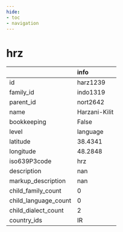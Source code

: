 ```yaml
---
hide:
- toc
- navigation
---
```

# hrz
|                      | info          |
|:---------------------|:--------------|
| id                   | harz1239      |
| family_id            | indo1319      |
| parent_id            | nort2642      |
| name                 | Harzani-Kilit |
| bookkeeping          | False         |
| level                | language      |
| latitude             | 38.4341       |
| longitude            | 48.2848       |
| iso639P3code         | hrz           |
| description          | nan           |
| markup_description   | nan           |
| child_family_count   | 0             |
| child_language_count | 0             |
| child_dialect_count  | 2             |
| country_ids          | IR            |